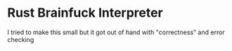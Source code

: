Rust Brainfuck Interpreter
==========================
I tried to make this small but it got out of hand with "correctness" and error checking
